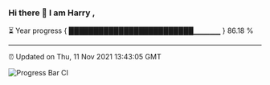 ### Hi there 👋 I am Harry , 

⏳ Year progress { █████████████████████████▁▁▁▁▁ } 86.18 %

---

⏰ Updated on Thu, 11 Nov 2021 13:43:05 GMT

![Progress Bar CI](https://github.com/duykhang68/duykhang68/workflows/Progress%20Bar%20CI/badge.svg)
